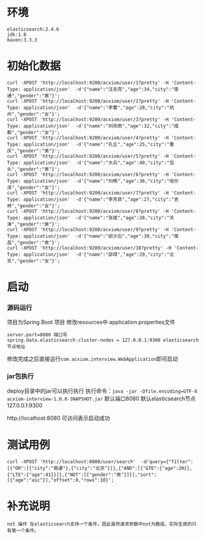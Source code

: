 # 环境
    elasticsearch:2.4.6
    jdk:1.8
    maven:3.3.3
    
# 初始化数据
    curl -XPOST 'http://localhost:9200/acxiom/user/1?pretty' -H 'Content-Type: application/json'  -d'{"name":"汪志亮","age":34,"city":"南通","gender":"男"}';
    curl -XPOST 'http://localhost:9200/acxiom/user/2?pretty' -H 'Content-Type: application/json'  -d'{"name":"李蕾","age":28,"city":"杭州","gender":"女"}';
    curl -XPOST 'http://localhost:9200/acxiom/user/3?pretty' -H 'Content-Type: application/json'  -d'{"name":"刘欣雨","age":32,"city":"成都","gender":"女"}';
    curl -XPOST 'http://localhost:9200/acxiom/user/4?pretty' -H 'Content-Type: application/json'  -d'{"name":"孔丘","age":25,"city":"重庆","gender":"男"}';
    curl -XPOST 'http://localhost:9200/acxiom/user/5?pretty' -H 'Content-Type: application/json'  -d'{"name":"大兵","age":40,"city":"包头","gender":"男"}';
    curl -XPOST 'http://localhost:9200/acxiom/user/6?pretty' -H 'Content-Type: application/json'  -d'{"name":"刘畅","age":36,"city":"哈尔滨","gender":"女"}';
    curl -XPOST 'http://localhost:9200/acxiom/user/7?pretty' -H 'Content-Type: application/json'  -d'{"name":"李芳菲","age":27,"city":"吉林","gender":"女"}';
    curl -XPOST 'http://localhost:9200/acxiom/user/8?pretty' -H 'Content-Type: application/json'  -d'{"name":"张斌","age":28,"city":"天津","gender":"男"}';
    curl -XPOST 'http://localhost:9200/acxiom/user/9?pretty' -H 'Content-Type: application/json'  -d'{"name":"邱少云","age":30,"city":"南昌","gender":"男"}';
    curl -XPOST 'http://localhost:9200/acxiom/user/10?pretty' -H 'Content-Type: application/json'  -d'{"name":"邵琪","age":29,"city":"北京","gender":"女"}';
 
# 启动

### 源码运行
 
项目为Spring Boot 项目
修改resources中 application.properties文件

    server.port=8080 端口号
    spring.data.elasticsearch.cluster-nodes = 127.0.0.1:9300 elasticsearch节点地址
    
修改完成之后直接运行`com.acxiom.interview.WebApplication`即可启动
    
### jar包执行
deploy目录中的jar可以执行执行 执行命令：`java -jar -Dfile.encoding=UTF-8 acxiom-interview-1.0.0-SNAPSHOT.jar`
默认端口8080 
默认elasticsearch节点 127.0.0.1:9300
    
http://localhost:8080 可访问表示启动成功

# 测试用例
    curl -XPOST 'http://localhost:8080/user/search'  -d'query={"filter":[{"OR":[{"city":"南通"},{"city":"北京"}]},{"AND":[{"GTE":{"age":20}},{"LTE":{"age":41}}]},{"NOT":[{"gender":"男"}]}],"sort":[{"age":"asc"}],"offset":0,"rows":10}';
    
# 补充说明
    not 操作 在elasticsearch支持一个条件，因此虽然请求参数中not为数组，实际生效的只有第一个条件。
